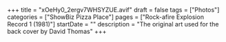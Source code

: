+++
title = "xOeHy0_2ergv7WHSYZUE.avif"
draft = false
tags = ["Photos"]
categories = ["ShowBiz Pizza Place"]
pages = ["Rock-afire Explosion Record 1 (1981)"]
startDate = ""
description = "The original art used for the back cover by David Thomas"
+++
